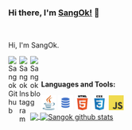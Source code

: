 ### Hi there, I'm [SangOk!](https://github.com/ChoiSangok) 👋
<br />

Hi, I'm SangOk.

<a href="https://github.com/ChoiSangok">
  <img align="left" alt="Sangok Github" width="22px" src="https://cdn.jsdelivr.net/npm/simple-icons@v3/icons/github.svg" />
</a>
<a href="https://www.instagram.com/sang_o_k/?hl=ko">
  <img align="left" alt="Sangok Instagram" width="22px" src="https://cdn.jsdelivr.net/npm/simple-icons@v3/icons/instagram.svg" />
</a>
<a href="https://sang-okki.tistory.com/">
  <img align="left" alt="Sangok blog" width="22px" src="https://cdn.jsdelivr.net/npm/simple-icons@v3/icons/blog.svg" />
</a>

<br/>
<br/>

**Languages and Tools:** 

<div float:left>
 <code><img height="30" src="https://raw.githubusercontent.com/github/explore/80688e429a7d4ef2fca1e82350fe8e3517d3494d/topics/java/java.png"></code>
 <code><img height="30" src="https://raw.githubusercontent.com/github/explore/80688e429a7d4ef2fca1e82350fe8e3517d3494d/topics/sql/sql.png"></code>
 <code><img height="30" src="https://raw.githubusercontent.com/github/explore/80688e429a7d4ef2fca1e82350fe8e3517d3494d/topics/html/html.png"></code>
 <code><img height="30" src="https://raw.githubusercontent.com/github/explore/5c058a388828bb5fde0bcafd4bc867b5bb3f26f3/topics/css/css.png"></code>
 <code><img height="30" src="https://raw.githubusercontent.com/github/explore/80688e429a7d4ef2fca1e82350fe8e3517d3494d/topics/javascript/javascript.png"></code>
</div>  


<a href="https://github.com/ChoiSangok">
  <img align="center" src="https://github-readme-stats.vercel.app/api/top-langs/?username=ChoiSangok&theme=dark&hide_langs_below=1" />
</a>
<a href="https://github.com/ChoiSangok">
 <img align="center" src="https://github-readme-stats.vercel.app/api?username=ChoiSangok&show_icons=true&theme=dracula&line_height=27" alt="Sangok github stats"/>
</a>

<!--- 
  if you have forked this to use on your profile, 
  Change the `github-readme-stats.anuraghazra1.vercel.app` to `github-readme-stats.vercel.app` 
--->

<!-- Change the `github-readme-stats.anuraghazra1.vercel.app` to `github-readme-stats.vercel.app`  -->
